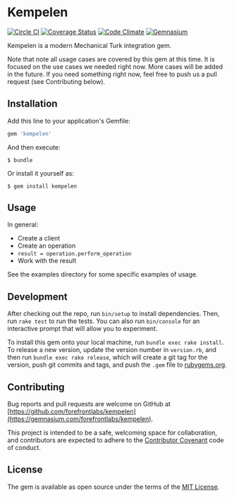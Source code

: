 # Kempelen

[![Circle CI](https://img.shields.io/circleci/project/forefrontlabs/kempelen.svg)](https://circleci.com/gh/forefrontlabs/kempelen/tree/master)
[![Coverage Status](https://coveralls.io/repos/forefrontlabs/kempelen/badge.svg?branch=master&service=github)](https://coveralls.io/github/forefrontlabs/kempelen?branch=master)
[![Code Climate](https://codeclimate.com/github/forefrontlabs/kempelen/badges/gpa.svg)](https://codeclimate.com/github/forefrontlabs/kempelen)
[![Gemnasium](https://img.shields.io/gemnasium/forefrontlabs/kempelen.svg)](https://gemnasium.com/forefrontlabs/kempelen)

Kempelen is a modern Mechanical Turk integration gem.

Note that note all usage cases are covered by this gem at this time.  It is focused on the use cases we needed right now.  More cases will be added in the future.  If you need something right now, feel free to push us a pull request (see Contributing below).

## Installation

Add this line to your application's Gemfile:

```ruby
gem 'kempelen'
```

And then execute:

    $ bundle

Or install it yourself as:

    $ gem install kempelen

## Usage

In general:

  * Create a client
  * Create an operation
  * `result = operation.perform_operation`
  * Work with the result

See the examples directory for some specific examples of usage.

## Development

After checking out the repo, run `bin/setup` to install dependencies. Then, run `rake test` to 
run the tests. You can also run `bin/console` for an interactive prompt that will allow you to experiment.

To install this gem onto your local machine, run `bundle exec rake install`. To release a new 
version, update the version number in `version.rb`, and then run `bundle exec rake release`, which 
will create a git tag for the version, push git commits and tags, and push the `.gem` file 
to [rubygems.org](https://rubygems.org).

## Contributing

Bug reports and pull requests are welcome on GitHub at [https://github.com/forefrontlabs/kempelen](https://gemnasium.com/forefrontlabs/kempelen). 

This project is intended to be a safe, welcoming space for collaboration, and contributors are expected to 
adhere to the [Contributor Covenant](contributor-covenant.org) code of conduct.

## License

The gem is available as open source under the terms of the [MIT License](http://opensource.org/licenses/MIT).

